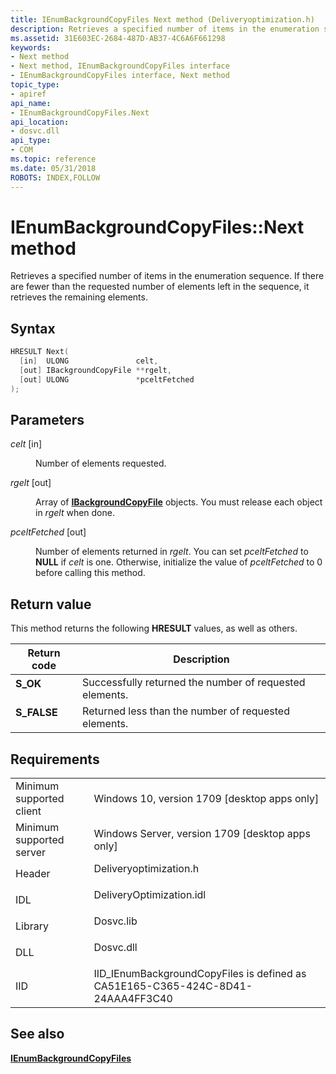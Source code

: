 ```yaml
---
title: IEnumBackgroundCopyFiles Next method (Deliveryoptimization.h)
description: Retrieves a specified number of items in the enumeration sequence. If there are fewer than the requested number of elements left in the sequence, it retrieves the remaining elements.
ms.assetid: 31E603EC-2684-487D-AB37-4C6A6F661298
keywords:
- Next method
- Next method, IEnumBackgroundCopyFiles interface
- IEnumBackgroundCopyFiles interface, Next method
topic_type:
- apiref
api_name:
- IEnumBackgroundCopyFiles.Next
api_location:
- dosvc.dll
api_type:
- COM
ms.topic: reference
ms.date: 05/31/2018
ROBOTS: INDEX,FOLLOW
---
```


# IEnumBackgroundCopyFiles::Next method

Retrieves a specified number of items in the enumeration sequence. If there are fewer than the requested number of elements left in the sequence, it retrieves the remaining elements.

## Syntax


```C++
HRESULT Next(
  [in]  ULONG               celt,
  [out] IBackgroundCopyFile **rgelt,
  [out] ULONG               *pceltFetched
);
```



## Parameters

<dl> <dt>

*celt* \[in\]
</dt> <dd>

Number of elements requested.

</dd> <dt>

*rgelt* \[out\]
</dt> <dd>

Array of [**IBackgroundCopyFile**](ibackgroundcopyfile.md) objects. You must release each object in *rgelt* when done.

</dd> <dt>

*pceltFetched* \[out\]
</dt> <dd>

Number of elements returned in *rgelt*. You can set *pceltFetched* to **NULL** if *celt* is one. Otherwise, initialize the value of *pceltFetched* to 0 before calling this method.

</dd> </dl>

## Return value

This method returns the following **HRESULT** values, as well as others.



| Return code                                                                              | Description                                                        |
|------------------------------------------------------------------------------------------|--------------------------------------------------------------------|
| <dl> <dt>****S_OK****</dt> </dl> | Successfully returned the number of requested elements.<br/> |
| <dl> <dt>**S_FALSE**</dt> </dl>  | Returned less than the number of requested elements.<br/>    |



 

## Requirements



|                                     |                                                                                                     |
|-------------------------------------|-----------------------------------------------------------------------------------------------------|
| Minimum supported client<br/> | Windows 10, version 1709 \[desktop apps only\]<br/>                                           |
| Minimum supported server<br/> | Windows Server, version 1709 \[desktop apps only\]<br/>                                       |
| Header<br/>                   | <dl> <dt>Deliveryoptimization.h</dt> </dl>   |
| IDL<br/>                      | <dl> <dt>DeliveryOptimization.idl</dt> </dl> |
| Library<br/>                  | <dl> <dt>Dosvc.lib</dt> </dl>                |
| DLL<br/>                      | <dl> <dt>Dosvc.dll</dt> </dl>                |
| IID<br/>                      | IID_IEnumBackgroundCopyFiles is defined as CA51E165-C365-424C-8D41-24AAA4FF3C40<br/>         |



## See also

<dl> <dt>

[**IEnumBackgroundCopyFiles**](ienumbackgroundcopyfiles-.md)
</dt> </dl>

 

 





